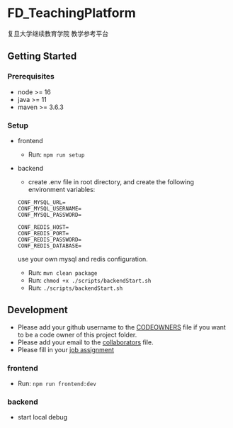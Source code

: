 # FD_TeachingPlatform

复旦大学继续教育学院 教学参考平台

## Getting Started

### Prerequisites

- node >= 16
- java >= 11
- maven >= 3.6.3

### Setup

- frontend
  - Run: `npm run setup`

- backend
  -  create .env file in root directory, and create the following environment variables:
  
    
    ```shell
    CONF_MYSQL_URL=
    CONF_MYSQL_USERNAME=
    CONF_MYSQL_PASSWORD=

    CONF_REDIS_HOST=
    CONF_REDIS_PORT=
    CONF_REDIS_PASSWORD=
    CONF_REDIS_DATABASE=
    ```
    use your own mysql and redis configuration.

    - Run: `mvn clean package`
    - Run: `chmod +x ./scripts/backendStart.sh`
    - Run: `./scripts/backendStart.sh`


## Development

- Please add your github username to the [CODEOWNERS](.github/CODEOWNERS) file if you want to be a code owner of this project folder.
- Please add your email to the [collaborators](collaborators.md) file.
- Please fill in your [job assignment](job_assignment.md) 

### frontend

  - Run: `npm run frontend:dev`

### backend
  - start local debug


